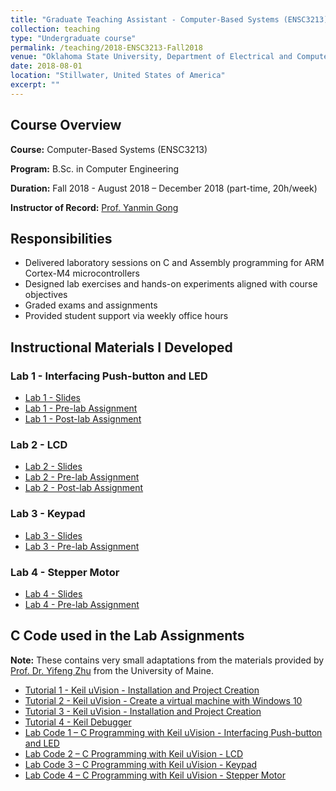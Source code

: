 ```yaml
---
title: "Graduate Teaching Assistant - Computer-Based Systems (ENSC3213) - Fall 2018"
collection: teaching
type: "Undergraduate course"
permalink: /teaching/2018-ENSC3213-Fall2018
venue: "Oklahoma State University, Department of Electrical and Computer Engineering"
date: 2018-08-01
location: "Stillwater, United States of America"
excerpt: ""
---
```


## Course Overview

**Course:** Computer-Based Systems (ENSC3213)

**Program:** B.Sc. in Computer Engineering

**Duration:** Fall 2018 - August 2018 – December 2018 (part-time, 20h/week) 

**Instructor of Record:** [Prof. Yanmin Gong](https://yanmingong.github.io/)

## Responsibilities

- Delivered laboratory sessions on C and Assembly programming for ARM Cortex-M4 microcontrollers 
- Designed lab exercises and hands-on experiments aligned with course objectives 
- Graded exams and assignments 
- Provided student support via weekly office hours

## Instructional Materials I Developed

### Lab 1 - Interfacing Push-button and LED
- [Lab 1 - Slides](/files/teaching/ENSC3213/Fall2018/Slides_Lab1.pdf)
- [Lab 1 - Pre-lab Assignment](/files/teaching/ENSC3213/Fall2018/Assignments_Lab1_Pre-Lab.pdf)
- [Lab 1 - Post-lab Assignment](/files/teaching/ENSC3213/Fall2018/Assignments_Lab1_Post-lab.pdf)

### Lab 2 - LCD
- [Lab 2 - Slides](/files/teaching/ENSC3213/Fall2018/Slides_Lab2.pdf)
- [Lab 2 - Pre-lab Assignment](/files/teaching/ENSC3213/Fall2018/Assignments_Lab2_Pre-Lab.pdf)
- [Lab 2 - Post-lab Assignment](/files/teaching/ENSC3213/Fall2018/Assignments_Lab2_Post-lab.pdf)

### Lab 3 - Keypad
- [Lab 3 - Slides](/files/teaching/ENSC3213/Fall2018/Slides_Lab3.pdf)
- [Lab 3 - Pre-lab Assignment](/files/teaching/ENSC3213/Fall2018/Assignments_Lab3_Pre-Lab.pdf)

### Lab 4 - Stepper Motor
- [Lab 4 - Slides](/files/teaching/ENSC3213/Fall2018/Slides_Lab4.pdf)
- [Lab 4 - Pre-lab Assignment](/files/teaching/ENSC3213/Fall2018/Assignments_Lab4_Pre-Lab.pdf)


## C Code used in the Lab Assignments 
**Note:** These contains very small adaptations from the materials provided by [Prof. Dr. Yifeng Zhu](https://web.eece.maine.edu/~zhu/) from the University of Maine.
- [Tutorial 1 - Keil uVision - Installation and Project Creation](/files/teaching/ENSC3213/Fall2018/Tutorial1.pdf)
- [Tutorial 2 - Keil uVision - Create a virtual machine with Windows 10](/files/teaching/ENSC3213/Fall2018/Tutorial2.pdf)
- [Tutorial 3 - Keil uVision - Installation and Project Creation](/files/teaching/ENSC3213/Fall2018/Tutorial3.pdf)
- [Tutorial 4 - Keil Debugger](/files/teaching/ENSC3213/Fall2018/Tutorial4.pdf)
- [Lab Code 1 – C Programming with Keil uVision - Interfacing Push-button and LED](/files/teaching/ENSC3213/Fall2018/Code_Lab1.zip)
- [Lab Code 2 – C Programming with Keil uVision - LCD](/files/teaching/ENSC3213/Fall2018/Code_Lab2.zip)
- [Lab Code 3 – C Programming with Keil uVision - Keypad](/files/teaching/ENSC3213/Fall2018/Code_Lab3.zip)
- [Lab Code 4 – C Programming with Keil uVision - Stepper Motor](/files/teaching/ENSC3213/Fall2018/Code_Lab4.zip)


